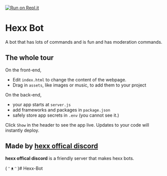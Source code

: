 [![Run on Repl.it](https://repl.it/badge/github/jlbubbles092/Hexx-Bot)](https://repl.it/github/jlbubbles092/Hexx-Bot)

# Hexx Bot

A bot that has lots of commands and is fun and has moderation commands.


## The whole tour

On the front-end,

- Edit `index.html` to change the content of the webpage.
- Drag in `assets`, like images or music, to add them to your project

On the back-end,

- your app starts at `server.js`
- add frameworks and packages in `package.json`
- safely store app secrets in `.env` (you cannot see it.)

Click `Show` in the header to see the app live. Updates to your code will instantly deploy.


## Made by [hexx offical discord](https://discord.gg/3fmpAXQ)

**hexx offical discord** is a friendly server that makes hexx bots.

( ᵔ ᴥ ᵔ )# Hexx-Bot
